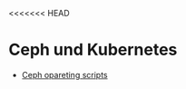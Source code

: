 <<<<<<< HEAD
# Ceph und Kubernetes

* [Ceph opareting scripts](https://gitlab.com/tobkern1980/operations-scripts/-/tree/master/operation/storage/ceph)
